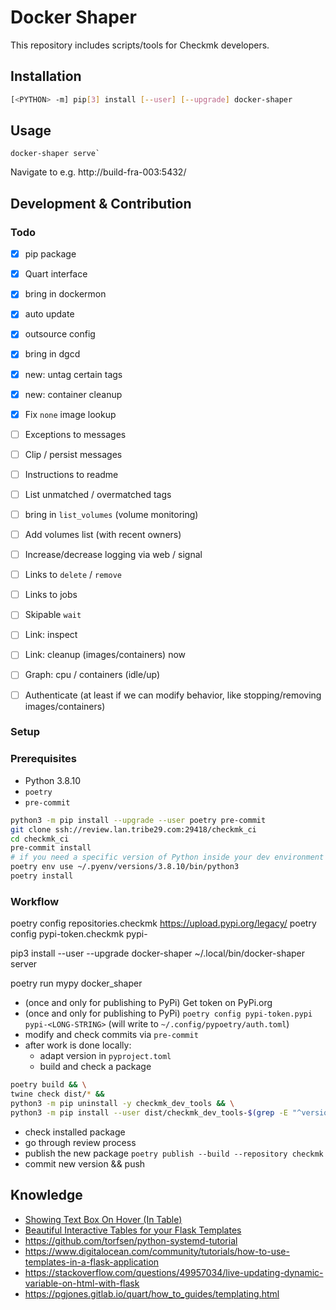 # Docker Shaper

This repository includes scripts/tools for Checkmk developers.


## Installation

```sh
[<PYTHON> -m] pip[3] install [--user] [--upgrade] docker-shaper
```


## Usage

```
docker-shaper serve`
```
Navigate to e.g. http://build-fra-003:5432/


## Development & Contribution

### Todo

- [x] pip package
- [x] Quart interface
- [x] bring in dockermon
- [x] auto update
- [x] outsource config
- [x] bring in dgcd
- [x] new: untag certain tags
- [x] new: container cleanup
- [x] Fix `none` image lookup
- [ ] Exceptions to messages
- [ ] Clip / persist messages
- [ ] Instructions to readme
- [ ] List unmatched / overmatched tags
- [ ] bring in `list_volumes` (volume monitoring)
- [ ] Add volumes list (with recent owners)
- [ ] Increase/decrease logging via web / signal
- [ ] Links to `delete` / `remove`
- [ ] Links to jobs
- [ ] Skipable `wait`
- [ ] Link: inspect
- [ ] Link: cleanup (images/containers) now
- [ ] Graph: cpu / containers (idle/up)
- [ ] Authenticate (at least if we can modify behavior, like stopping/removing images/containers)


### Setup


### Prerequisites

* Python 3.8.10
* `poetry`
* `pre-commit`


```sh
python3 -m pip install --upgrade --user poetry pre-commit
git clone ssh://review.lan.tribe29.com:29418/checkmk_ci
cd checkmk_ci
pre-commit install
# if you need a specific version of Python inside your dev environment
poetry env use ~/.pyenv/versions/3.8.10/bin/python3
poetry install
```


### Workflow

poetry config repositories.checkmk https://upload.pypi.org/legacy/
poetry config pypi-token.checkmk pypi-

pip3 install --user --upgrade docker-shaper
~/.local/bin/docker-shaper server

poetry run mypy docker_shaper

* (once and only for publishing to PyPi) Get token on PyPi.org
* (once and only for publishing to PyPi) `poetry config pypi-token.pypi pypi-<LONG-STRING>`
  (will write to `~/.config/pypoetry/auth.toml`)
* modify and check commits via `pre-commit`
* after work is done locally:
  - adapt version in `pyproject.toml`
  - build and check a package
```sh
poetry build && \
twine check dist/* &&
python3 -m pip uninstall -y checkmk_dev_tools && \
python3 -m pip install --user dist/checkmk_dev_tools-$(grep -E "^version.?=" pyproject.toml | cut -d '"' -f 2)-py3-none-any.whl
```
  - check installed package
  - go through review process
  - publish the new package `poetry publish --build --repository checkmk`
  - commit new version && push


## Knowledge
* [Showing Text Box On Hover (In Table)](https://stackoverflow.com/questions/52562345/showing-text-box-on-hover-in-table)
* [Beautiful Interactive Tables for your Flask Templates](https://blog.miguelgrinberg.com/post/beautiful-interactive-tables-for-your-flask-templates)
* https://github.com/torfsen/python-systemd-tutorial
* https://www.digitalocean.com/community/tutorials/how-to-use-templates-in-a-flask-application
* https://stackoverflow.com/questions/49957034/live-updating-dynamic-variable-on-html-with-flask
* https://pgjones.gitlab.io/quart/how_to_guides/templating.html

